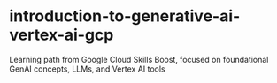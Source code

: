 # introduction-to-generative-ai-vertex-ai-gcp
Learning path from Google Cloud Skills Boost, focused on foundational GenAI concepts, LLMs, and Vertex AI tools
